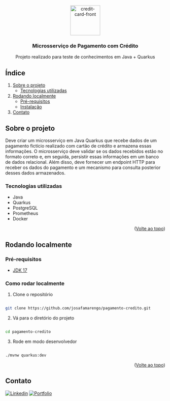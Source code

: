 <a name="readme-top"></a>


  <br />
<div align="center">
  <img width="94" height="94" src="https://img.icons8.com/3d-fluency/94/credit-card-front.png" alt="credit-card-front"/>

<h3 align="center">Microsserviço de Pagamento com Crédito</h3>

  <p align="center">
    Projeto realizado para teste de conhecimentos em Java + Quarkus
  </p>

</div>

## Índice
  <ol>
    <li>
      <a href="#about-the-project">Sobre o projeto</a>
      <ul>
        <li><a href="#built-with">Tecnologias utilizadas</a></li>
      </ul>
    </li>
    <li>
      <a href="#getting-started">Rodando localmente</a>
      <ul>
        <li><a href="#prerequisites">Pré-requisitos</a></li>
        <li><a href="#installation">Instalação</a></li>
      </ul>
    </li>
    <li><a href="#contact">Contato</a></li>
  </ol>

<a name="about-the-project"></a>
## Sobre o projeto

Deve criar um microsserviço em Java Quarkus que recebe dados de um pagamento fictício realizado com cartão de crédito
e armazena essas informações. O microsserviço deve validar se os dados recebidos estão no formato correto e, em seguida, 
persistir essas informações em um banco de dados relacional. Além disso, deve fornecer um endpoint HTTP para receber os
dados do pagamento e um mecanismo para consulta posterior desses dados armazenados.

<a name="built-with"></a>
### Tecnologias utilizadas

- Java
- Quarkus
- PostgreSQL
- Prometheus
- Docker

<p align="right">(<a href="#readme-top">Volte ao topo</a>)</p>

<a name="getting-started"></a>
## Rodando localmente

### Pré-requisitos

- [JDK 17](https://adoptium.net/temurin/releases/?version=17)


### Como rodar localmente

1. Clone o repositório

```bash

git clone https://github.com/josafamarengo/pagamento-credito.git

```

2. Vá para o diretório do projeto

```bash

cd pagamento-credito

```

3. Rode em modo desenvolvedor

```bash

./mvnw quarkus:dev

```

<p align="right">(<a href="#readme-top">Volte ao topo</a>)</p>


<a name="contact"></a>
## Contato

[![Linkedin][linkedin-shield]][linkedin-url]
[![Portfolio][site-shield]][site-url]

<!-- REPO LINK -->
[repo-url]: https://github.com/josafamarengo/pagamento-credito
[issues-url]: https://github.com/josafamarengo/pagamento-credito/issues

<!-- SOCIAL LINKS -->
[linkedin-shield]: https://img.shields.io/badge/LinkedIn-0077B5?style=flat&logo=linkedin&logoColor=white
[linkedin-url]: https://linkedin.com/in/josafamarengo

[email-shield]: https://img.shields.io/badge/Gmail-D14836?style=flat&logo=gmail&logoColor=white
[email-url]: mailto://josafabmarengo@gmail.com

[site-shield]: https://img.shields.io/badge/website-000000?style=flat&logo=Google-chrome&logoColor=white
[site-url]: https://josafa.com.br
